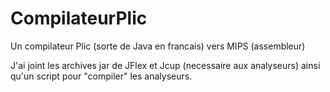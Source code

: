 CompilateurPlic
===============

Un compilateur Plic (sorte de Java en francais) vers MIPS (assembleur)

J'ai joint les archives jar de JFlex et Jcup (necessaire aux analyseurs) ainsi qu'un script pour 
"compiler" les analyseurs.
